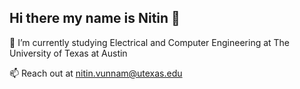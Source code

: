 ##  Hi there my name is Nitin 👋

🌱 I’m currently studying Electrical and Computer Engineering at The University of Texas at Austin

📫 Reach out at nitin.vunnam@utexas.edu

<!--
**nitinvunnam/nitinvunnam** is a ✨ _special_ ✨ repository because its `README.md` (this file) appears on your GitHub profile.

Here are some ideas to get you started:

- 🔭 I’m currently working on some projects

- 👯 I’m looking to collaborate on ...
- 🤔 I’m looking for help with ...
- 💬 Ask me about ...

- 😄 Pronouns: ...
- ⚡ Fun fact: ...
-->
